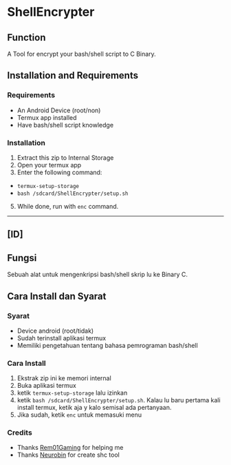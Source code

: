 # ShellEncrypter

## Function
A Tool for encrypt your bash/shell script to C Binary.

## Installation and Requirements

### Requirements
- An Android Device (root/non)
- Termux app installed
- Have bash/shell script knowledge

### Installation
1. Extract this zip to Internal Storage
2. Open your termux app
3. Enter the following command: 
- `termux-setup-storage`
- `bash /sdcard/ShellEncrypter/setup.sh`
5. While done, run with `enc` command.

------------------------------ 

## [ID]

## Fungsi
Sebuah alat untuk mengenkripsi bash/shell skrip lu ke Binary C.

## Cara Install dan Syarat

### Syarat
- Device android (root/tidak)
- Sudah terinstall aplikasi termux
- Memiliki pengetahuan tentang bahasa pemrograman bash/shell

### Cara Install
1. Ekstrak zip ini ke memori internal
2. Buka aplikasi termux
3. ketik `termux-setup-storage` lalu izinkan
4. ketik `bash /sdcard/ShellEncrypter/setup.sh`. Kalau lu baru pertama kali install termux, ketik aja y kalo semisal ada pertanyaan.
5. Jika sudah, ketik `enc` untuk memasuki menu

### Credits
- Thanks [Rem01Gaming](https://github.com/Rem01Gaming) for helping me
- Thanks [Neurobin](https://github.com/neurobin) for create shc tool
